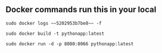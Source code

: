 ## Docker commands  run this in your local

```
sudo docker logs ~~5202953b7be8~~ -f

```

```
sudo docker build -t pythonapp:latest 

```

```
sudo docker run -d -p 8080:8066 pythonapp:latest

```
